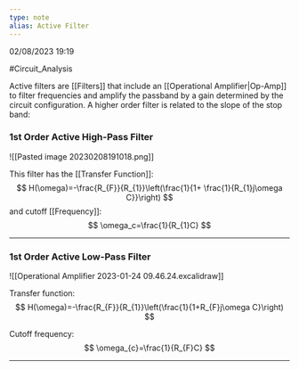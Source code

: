 ```yaml
---
type: note
alias: Active Filter
---
```

02/08/2023 19:19

  #Circuit_Analysis 

Active filters are [[Filters]] that include an [[Operational Amplifier|Op-Amp]] to filter frequencies and amplify the passband by a gain determined by the circuit configuration. A higher order filter is related to the slope of the stop band:

### 1st Order Active High-Pass Filter

![[Pasted image 20230208191018.png]]

This filter has the [[Transfer Function]]:
$$
H(\omega)=-\frac{R_{F}}{R_{1}}\left(\frac{1}{1+ \frac{1}{R_{1}j\omega C}}\right)
$$
and cutoff [[Frequency]]:
$$
\omega_c=\frac{1}{R_{1}C}
$$

---

### 1st Order Active Low-Pass Filter

![[Operational Amplifier 2023-01-24 09.46.24.excalidraw]]

Transfer function:
$$
H(\omega)=-\frac{R_{F}}{R_{1}}\left(\frac{1}{1+R_{F}j\omega C}\right)
$$

Cutoff frequency:
$$
\omega_{c}=\frac{1}{R_{F}C}
$$

---